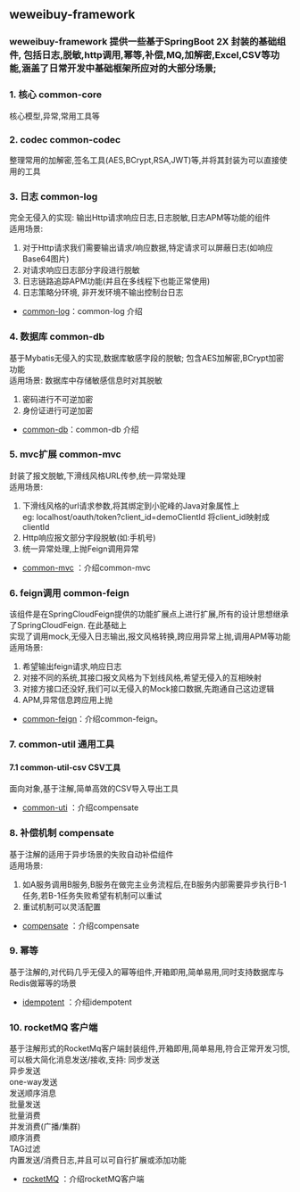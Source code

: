 
 
weweibuy-framework 
--------

### weweibuy-framework 提供一些基于SpringBoot 2X 封装的基础组件, 包括日志,脱敏,http调用,幂等,补偿,MQ,加解密,Excel,CSV等功能,涵盖了日常开发中基础框架所应对的大部分场景;


### 1. 核心 common-core
  核心模型,异常,常用工具等
  
### 2. codec common-codec
  整理常用的加解密,签名工具(AES,BCrypt,RSA,JWT)等,并将其封装为可以直接使用的工具  

### 3. 日志 common-log
  完全无侵入的实现: 输出Http请求响应日志,日志脱敏,日志APM等功能的组件  
  适用场景:  
  1. 对于Http请求我们需要输出请求/响应数据,特定请求可以屏蔽日志(如响应Base64图片)
  2. 对请求响应日志部分字段进行脱敏
  3. 日志链路追踪APM功能(并且在多线程下也能正常使用)
  4. 日志策略分环境, 非开发环境不输出控制台日志
- [common-log](./common/common-log/README.md)：common-log 介绍

### 4. 数据库 common-db
  基于Mybatis无侵入的实现,数据库敏感字段的脱敏; 包含AES加解密,BCrypt加密功能  
  适用场景:  数据库中存储敏感信息时对其脱敏  
   1. 密码进行不可逆加密
   2. 身份证进行可逆加密
- [common-db](./common/common-db/README.md)：common-db 介绍

### 5. mvc扩展 common-mvc
  封装了报文脱敏,下滑线风格URL传参,统一异常处理  
  适用场景: 
   1. 下滑线风格的url请求参数,将其绑定到小驼峰的Java对象属性上  
      eg: localhost/oauth/token?client_id=demoClientId 将client_id映射成clientId
   2. Http响应报文部分字段脱敏(如:手机号)
   3. 统一异常处理,上抛Feign调用异常
- [common-mvc](./common/common-mvc/README.md) ：介绍common-mvc

### 6. feign调用 common-feign
  该组件是在SpringCloudFeign提供的功能扩展点上进行扩展,所有的设计思想继承了SpringCloudFeign. 在此基础上  
  实现了调用mock,无侵入日志输出,报文风格转换,跨应用异常上抛,调用APM等功能  
  适用场景:
   1. 希望输出feign请求,响应日志  
   2. 对接不同的系统,其接口报文风格为下划线风格,希望无侵入的互相映射
   3. 对接方接口还没好,我们可以无侵入的Mock接口数据,先跑通自己这边逻辑
   4. APM,异常信息跨应用上抛
- [common-feign](./common/common-feign/README.md)：介绍common-feign。


### 7. common-util 通用工具
#### 7.1 common-util-csv CSV工具
  面向对象,基于注解,简单高效的CSV导入导出工具
- [common-uti](./common/common-util/README.md) ：介绍compensate  

### 8. 补偿机制 compensate
  基于注解的适用于异步场景的失败自动补偿组件  
   适用场景: 
   1. 如A服务调用B服务,B服务在做完主业务流程后,在B服务内部需要异步执行B-1任务,若B-1任务失败希望有机制可以重试  
   2. 重试机制可以灵活配置 
- [compensate](./compensate/README.md) ：介绍compensate

### 9. 幂等
  基于注解的,对代码几乎无侵入的幂等组件,开箱即用,简单易用,同时支持数据库与Redis做幂等的场景  
- [idempotent](./idempotent/README.md) ：介绍idempotent

### 10. rocketMQ 客户端 
  基于注解形式的RocketMq客户端封装组件,开箱即用,简单易用,符合正常开发习惯,可以极大简化消息发送/接收,支持: 
  同步发送  
  异步发送  
  one-way发送   
  发送顺序消息   
  批量发送  
  批量消费  
  并发消费(广播/集群)  
  顺序消费  
  TAG过滤   
  内置发送/消费日志,并且可以可自行扩展或添加功能     
- [rocketMQ](./rocketmq/README.md) ：介绍rocketMQ客户端


 





